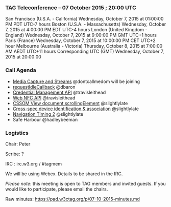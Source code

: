 ### TAG Teleconference – 07 October 2015 ; 20:00 UTC

San Francisco (U.S.A. - California)	Wednesday, October 7, 2015 at 01:00:00 PM	PDT	UTC-7 hours
Boston (U.S.A. - Massachusetts)	Wednesday, October 7, 2015 at 4:00:00 PM	EDT	UTC-4 hours
London (United Kingdom - England)	Wednesday, October 7, 2015 at 9:00:00 PM	GMT	UTC+1 hours
Paris (France)	Wednesday, October 7, 2015 at 10:00:00 PM	CET	UTC+2 hour
Melbourne (Australia - Victoria)	Thursday, October 8, 2015 at 7:00:00 AM	AEDT  UTC+11 hours
Corresponding UTC (GMT)	Wednesday, October 7, 2015 at 20:00:00

### Call Agenda
* [Media Capture and Streams](https://github.com/w3ctag/spec-reviews/issues/57) @dontcallmedom will be joining
* [requestIdleCallback](https://github.com/w3ctag/spec-reviews/issues/70) @dbaron
* [Credential Management API](https://github.com/w3ctag/spec-reviews/issues/49) @travisleithead
* [Web NFC API](https://github.com/w3ctag/spec-reviews/issues/22) @travisleithead
* [CSSOM View document.scrollingElement](https://github.com/w3ctag/spec-reviews/issues/51) @slightlylate
* [Cross-spec device identification & association](https://github.com/w3ctag/spec-reviews/issues/64) @slightlylate
* [Navigation Timing 2](https://github.com/w3ctag/spec-reviews/issues/18) @slightlylate
* Safe Harbour @hadleybeeman

### Logistics

Chair: Peter

Scribe: ?

IRC : irc.w3.org / #tagmem

We will be using Webex. Details to be shared in the IRC.

*Please note*: this meeting is open to TAG members and invited guests. If you would like to participate, please email the chairs.

Raw minutes: https://pad.w3ctag.org/p/07-10-2015-minutes.md
